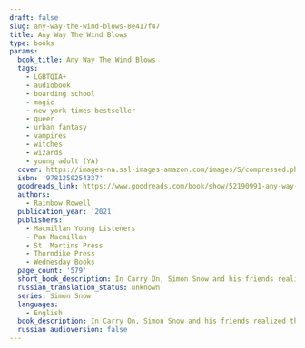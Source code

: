 ```yaml
---
draft: false
slug: any-way-the-wind-blows-8e417f47
title: Any Way The Wind Blows
type: books
params:
  book_title: Any Way The Wind Blows
  tags:
    - LGBTQIA+
    - audiobook
    - boarding school
    - magic
    - new york times bestseller
    - queer
    - urban fantasy
    - vampires
    - witches
    - wizards
    - young adult (YA)
  cover: https://images-na.ssl-images-amazon.com/images/S/compressed.photo.goodreads.com/books/1610744543i/52190991.jpg
  isbn: '9781250254337'
  goodreads_link: https://www.goodreads.com/book/show/52190991-any-way-the-wind-blows
  authors:
    - Rainbow Rowell
  publication_year: '2021'
  publishers:
    - Macmillan Young Listeners
    - Pan Macmillan
    - St. Martins Press
    - Thorndike Press
    - Wednesday Books
  page_count: '579'
  short_book_description: In Carry On, Simon Snow and his friends realized that everything they thought they understood about the world might be wrong. And in Wayward Son, they wondered whether everything they understood...
  russian_translation_status: unknown
  series: Simon Snow
  languages:
    - English
  book_description: In Carry On, Simon Snow and his friends realized that everything they thought they understood about the world might be wrong. And in Wayward Son, they wondered whether everything they understood about themselves might be wrong. In Any Way the Wind Blows, Simon and Baz and Penelope and Agatha have to decide how to move forward. For Simon, that means deciding whether he still wants to be part of the World of Mages -- and if he doesn't, what does that mean for his relationship with Baz? Meanwhile Baz is bouncing between two family crises and not finding any time to talk to anyone about his newfound vampire knowledge. Penelope would love to help, but she's smuggled an American Normal into London, and now she isn't sure what to do with him. And Agatha? Well, Agatha Wellbelove has had enough. Any Way the Wind Blows takes the gang back to England, back to Watford, and back to their families for their longest and most emotionally wrenching adventure yet. This book is a finale. It tells secrets and answers questions and lays ghosts to rest. Carry On was conceived as a book about Chosen One stories; Any Way the Wind Blows is an ending about endings. About catharsis and closure, and how we choose to move on from the traumas and triumphs that try to define us.
  russian_audioversion: false
---
```


